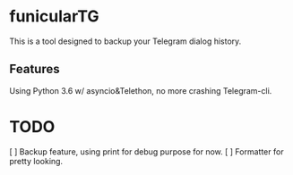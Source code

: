 # funicularTG
This is a tool designed to backup your Telegram dialog history.

## Features
Using Python 3.6 w/ asyncio&Telethon, no more crashing Telegram-cli.

# TODO
[  ] Backup feature, using print for debug purpose for now.
[  ] Formatter for pretty looking.
